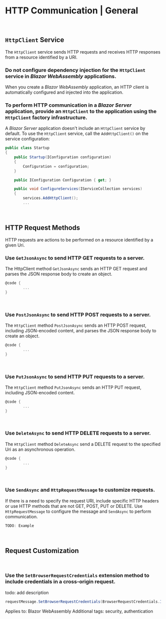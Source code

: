 # HTTP Communication | General
<br>


## `HttpClient` Service

The `HttpClient` service sends HTTP requests and receives HTTP responses from a resource identified by a URI.
<br>


### Do not configure dependency injection for the `HttpClient` service in _Blazor_ _WebAssembly_ applications.

When you create a _Blazor_ _WebAssembly_ application, an HTTP client is automatically configured and injected into the application.
<br>


### To perform HTTP communication in a _Blazor Server_ application, provide an `HttpClient` to the application using the `HttpClient` factory infrastructure.

A _Blazor Server_ application doesn't include an `HttpClient` service by default. To use the `HttpClient` service, call the `AddHttpClient()` on the service configuration:

```csharp
public class Startup
{
	public Startup(IConfiguration configuration) 
	{
		Configuration = configuration;
	}

	public IConfiguration Configuration { get; }

	public void ConfigureServices(IServiceCollection services)
	{
		services.AddHttpClient();
		...
```
<br>


## HTTP Request Methods

HTTP requests are actions to be performed on a resource identified by a given Uri.
<br>


### Use  `GetJsonAsync`  to send HTTP GET requests to a server.

The HttpClient method `GetJsonAsync`  sends an HTTP GET request and parses the JSON response body to create an object.

```csharp
@code {  
        ...       
}  
``` 
<br>


### Use  `PostJsonAsync`  to send HTTP POST requests to a server.

The `HttpClient` method `PostJsonAsync`  sends an HTTP POST request, including JSON-encoded content, and parses the JSON response body to create an object.

```csharp
@code {  
        ...       
}  
``` 
<br>


### Use  `PutJsonAsync`  to send HTTP PUT requests to a server.

The `HttpClient` method `PutJsonAsync`  sends an HTTP PUT request, including JSON-encoded content.

```csharp
@code {  
        ...       
}  
``` 
<br>


### Use  `DeleteAsync`  to send HTTP DELETE requests to a server.

The `HttpClient` method `DeleteAsync`  send a DELETE request to the specified Uri as an asynchronous operation.

```csharp
@code {  
        ...       
}  
``` 
<br>


### Use `SendAsync` and `HttpRequestMessage` to customize requests.

If there is a need to specify the request URI, include specific HTTP headers or use HTTP methods that are not GET, POST, PUT or DELETE. Use `HttpRequestMessage` to configure the message and `SendAsync` to perform communication.

```csharp
TODO: Example
```
<br>


## Request Customization
<br>


### Use the `SetBrowserRequestCredentials` extension method to include credentials in a cross-origin request.

todo: add description

```csharp
requestMessage.SetBrowserRequestCredentials(BrowserRequestCredentials.Include);
```

Applies to: Blazor WebAssembly
Additional tags: security, authentication
<br>